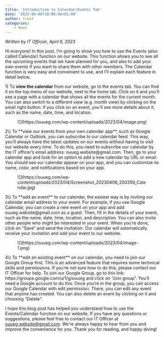 ```yaml
---
title: 'Introduction to Calendar/Events Tab'
date: '2023-04-06T18:08:06+01:00'
author: frost
categories:
    - News
---
```


*Written by IT Officier, April 6, 2023*

Hi everyone! In this post, I’m going to show you how to use the Events (also called Calendar) function on our website. This function allows you to see all the upcoming events that we have planned for you, and also to add your own events if you want to share them with other members. The Calendar function is very easy and convenient to use, and I’ll explain each feature in detail below.

1\) To **view the calendar** from our website, go to the events tab. You can find it on the top menu of our website, next to the home tab. Click on it and you’ll see a page with a calendar that shows all the events for the current month. You can also switch to a different view (e.g. month view) by clicking on the small right button. If you click on an event, you’ll see more details about it, such as the name, date, time, and location.

<figure class="wp-block-image size-full is-resized">![](https://ouueg.com/wp-content/uploads/2023/04/image.png)</figure>2\) To **view our events from your own calendar app**, such as Google Calendar or Outlook, you can subscribe to our calendar feed. This way, you’ll always have the latest updates on our events without having to visit our website every time. To do this, you need to subscribe our calendar by the IT officer’s email address: ouueg.website@gmail.com. Then, go to your calendar app and look for an option to add a new calendar by URL or email. You should see our calendar appear on your app, and you can customize its name, color, and notifications based on your app.

<figure class="wp-block-image size-full is-resized">![](https://ouueg.com/wp-content/uploads/2023/04/Screenshot_20230406_200359_Calendar.jpg)</figure>3\) To **add an event** to our calendar, the easiest way is by inviting our calendar email address to your event. For example, if you use Google Calendar, you can create a new event on your app and add ouueg.website@gmail.com as a guest. Then, fill in the details of your event, such as the name, date, time, location, and description. You can also invite other people who might be interested in your event. When you’re done, click on “Save” and send the invitation. Our calendar will automatically receive your invitation and add your event to our website.

<figure class="wp-block-image size-full is-resized">![](https://ouueg.com/wp-content/uploads/2023/04/image-1.png)</figure>4\) To **edit an existing event** on our calendar, you need to join our Google Group first. This is an advanced feature that requires some technical skills and permissions. If you’re not sure how to do this, please contact our IT Officer for help. To join our Google Group, go to this link: https://groups.google.com/u/1/g/ouueg and click on “Join group”. You’ll need a Google account to do this. Once you’re in the group, you can access our Google Calendar with edit permission. There, you can edit any event that anyone has created. You can also delete an event by clicking on it and choosing “Delete”.

I hope this blog post has helped you understand how to use the Events/Calendar function on our website. If you have any questions or suggestions, please feel free to contact our IT Officer at ouueg.website@gmail.com. We’re always happy to hear from you and improve the convenience for you. Thank you for reading, and happy diving!
